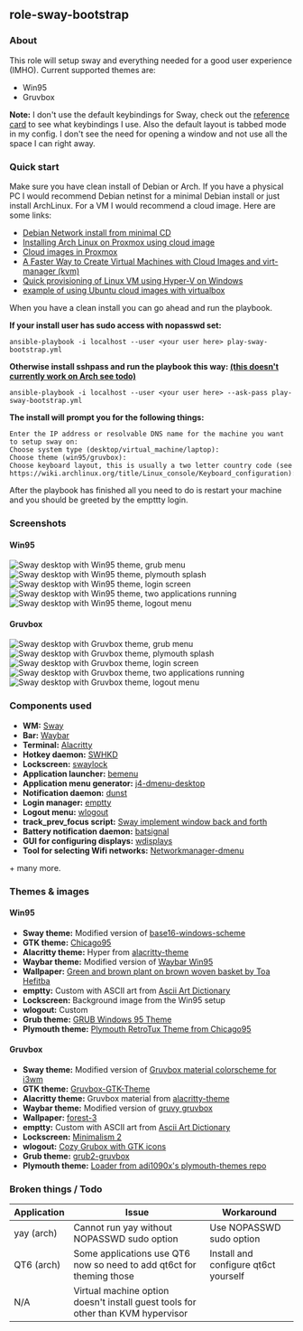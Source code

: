 ## role-sway-bootstrap 
### About  
This role will setup sway and everything needed for a good user experience (IMHO). Current supported themes are:  
* Win95
* Gruvbox

**Note:** I don't use the default keybindings for Sway, check out the [reference card](https://cluelesstechnologist.github.io/setup-desktop-environment/role-sway-bootstrap/files/help/sway%20-%20Reference%20Card.html) to see what keybindings I use. Also the default layout is tabbed mode in my config. I don't see the need for opening a window and not use all the space I can right away. 
### Quick start  
Make sure you have clean install of Debian or Arch. If you have a physical PC I would recommend Debian netinst for a minimal Debian install or just install ArchLinux. For a VM I would recommend a cloud image. Here are some links:  
* [Debian Network install from minimal CD](https://www.debian.org/CD/netinst/)
* [Installing Arch Linux on Proxmox using cloud image](https://wiki.archlinux.org/title/Arch_Linux_on_a_VPS#Proxmox)
* [Cloud images in Proxmox](https://gist.github.com/chriswayg/b6421dcc69cb3b7e41f2998f1150e1df)
* [A Faster Way to Create Virtual Machines with Cloud Images and virt-manager (kvm)](https://codeofconnor.com/a-faster-way-to-create-virtual-machines-with-cloud-images-and-virt-manager/)
* [Quick provisioning of Linux VM using Hyper-V on Windows](https://github.com/schtritoff/hyperv-vm-provisioning)
* [example of using Ubuntu cloud images with virtualbox](https://gist.github.com/smoser/6066204)  

When you have a clean install you can go ahead and run the playbook.  

**If your install user has sudo access with nopasswd set:**  
```
ansible-playbook -i localhost --user <your user here> play-sway-bootstrap.yml
```
**Otherwise install sshpass and run the playbook this way: [(this doesn't currently work on Arch see todo)](#broken-things--todo)**
```
ansible-playbook -i localhost --user <your user here> --ask-pass play-sway-bootstrap.yml
``` 
**The install will prompt you for the following things:**    
```
Enter the IP address or resolvable DNS name for the machine you want to setup sway on:  
Choose system type (desktop/virtual_machine/laptop):  
Choose theme (win95/gruvbox):  
Choose keyboard layout, this is usually a two letter country code (see https://wiki.archlinux.org/title/Linux_console/Keyboard_configuration):  
```  

After the playbook has finished all you need to do is restart your machine and you should be greeted by the empttty login.
### Screenshots
#### Win95
![Sway desktop with Win95 theme, grub menu](/screenshots/win95/win95_grub.jpg "Sway - Grub Win95 theme")
![Sway desktop with Win95 theme, plymouth splash](/screenshots/win95/win95_plymouth.jpg "Sway - Plymouth Win95 theme")
![Sway desktop with Win95 theme, login screen](/screenshots/win95/win95_emptty_prompt.jpg "Sway - Ly Win95 theme")
![Sway desktop with Win95 theme, two applications running](/screenshots/win95/win95_desktop.jpg "Sway - Win95 theme desktop")
![Sway desktop with Win95 theme, logout menu](/screenshots/win95/win95_logout.jpg "Sway - Win95 theme logout menu")
#### Gruvbox
![Sway desktop with Gruvbox theme, grub menu](/screenshots/gruvbox/gruvbox_grub.jpg "Sway - Grub Gruvbox theme")
![Sway desktop with Gruvbox theme, plymouth splash](/screenshots/gruvbox/gruvbox_plymouth.jpg "Sway - Plymouth Gruvbox theme")
![Sway desktop with Gruvbox theme, login screen](/screenshots/gruvbox/gruvbox_emptty.jpg "Sway - Ly Gruvbox theme")
![Sway desktop with Gruvbox theme, two applications running](/screenshots/gruvbox/gruvbox_desktop.jpg "Sway - Gruvbox theme desktop")
![Sway desktop with Gruvbox theme, logout menu](/screenshots/gruvbox/gruvbox_logout.jpg "Sway - Gruvbox theme logout menu")
### Components used  
* **WM:** [Sway](https://swaywm.org)
* **Bar:** [Waybar](https://github.com/Alexays/Waybar)
* **Terminal:** [Alacritty](https://alacritty.org/)
* **Hotkey daemon:** [SWHKD](https://git.sr.ht/~shinyzenith/swhkd)
* **Lockscreen:** [swaylock](https://github.com/swaywm/swaylock)
* **Application launcher:** [bemenu](https://github.com/Cloudef/bemenu)
* **Application menu generator:** [j4-dmenu-desktop](https://github.com/enkore/j4-dmenu-desktop)
* **Notification daemon:** [dunst](https://dunst-project.org/)
* **Login manager:** [emptty](https://github.com/tvrzna/emptty)
* **Logout menu:** [wlogout](https://github.com/ArtsyMacaw/wlogout)
* **track_prev_focus script:** [Sway implement window back and forth](https://www.reddit.com/r/swaywm/comments/etpjix/i_created_a_script_to_implement_window_back_and/?utm_source=share&utm_medium=web2x&context=3)
* **Battery notification daemon:** [batsignal](https://github.com/electrickite/batsignal)
* **GUI for configuring displays:** [wdisplays](https://github.com/artizirk/wdisplays)
* **Tool for selecting Wifi networks:** [Networkmanager-dmenu](https://github.com/firecat53/networkmanager-dmenu)

\+ many more.
### Themes & images
#### Win95 
* **Sway theme:** Modified version of [base16-windows-scheme](https://github.com/funguscolander/base16-windows-scheme)
* **GTK theme:** [Chicago95](https://github.com/grassmunk/Chicago95)
* **Alacritty theme:** Hyper from [alacritty-theme](https://github.com/alacritty/alacritty-theme)
* **Waybar theme:** Modified version of [Waybar Win95](https://www.reddit.com/r/unixporn/comments/18af8fv/sway_waybar_my_windows95_inspired_theme)
* **Wallpaper:** [Green and brown plant on brown woven basket by Toa Hefitba](https://unsplash.com/photos/green-and-brown-plant-on-brown-woven-basket-p6GQoZHw_TI)
* **emptty:** Custom with ASCII art from [Ascii Art Dictionary](http://www.ascii-art.de/ascii/c/computer.txt)
* **Lockscreen:** Background image from the Win95 setup
* **wlogout:** Custom
* **Grub theme:** [GRUB Windows 95 Theme](https://github.com/a1ive/grub-theme-win95)
* **Plymouth theme:** [Plymouth RetroTux Theme from Chicago95](https://github.com/grassmunk/Chicago95)
#### Gruvbox  
* **Sway theme:** Modified version of [Gruvbox material colorscheme for i3wm](https://gist.github.com/Cardoso1994/80641d652a4adcf6c8f718ebc3770ab9)
* **GTK theme:** [Gruvbox-GTK-Theme](https://github.com/Fausto-Korpsvart/Gruvbox-GTK-Theme)
* **Alacritty theme:** Gruvbox material from [alacritty-theme](https://github.com/alacritty/alacritty-theme)
* **Waybar theme:** Modified version of [gruvy gruvbox](https://www.reddit.com/r/unixporn/comments/rhi6m6/sway_wayland_with_gruvy_gruvbox)
* **Wallpaper:** [forest-3](https://gruvbox-wallpapers.pages.dev/wallpapers/irl)
* **emptty:** Custom with ASCII art from [Ascii Art Dictionary](http://www.ascii-art.de/ascii/pqr/penguins.txt)
* **Lockscreen:** [Minimalism 2](https://hdqwalls.com/minimalism-2-wallpaper)
* **wlogout:** [Cozy Grubox with GTK icons](https://github.com/0bCdian/Hyprland_dotfiles/tree/Cozy_Gruvbox)
* **Grub theme:** [grub2-gruvbox](https://git.fs.lmu.de/adnan/grub2-gruvbox/-/tree/master)
* **Plymouth theme:** [Loader from adi1090x's plymouth-themes repo](https://github.com/adi1090x/plymouth-themes)
### Broken things / Todo
| Application     | Issue                                                                               | Workaround                                                                 |
|-----------------|-------------------------------------------------------------------------------------|----------------------------------------------------------------------------|
| yay (arch)      | Cannot run yay without NOPASSWD sudo option                                         | Use NOPASSWD sudo option                                                   |
| QT6 (arch)      | Some applications use QT6 now so need to add qt6ct for theming those                                         | Install and configure qt6ct yourself                                                   |
| N/A             | Virtual machine option doesn't install guest tools for other than KVM hypervisor    |                                                                            |
